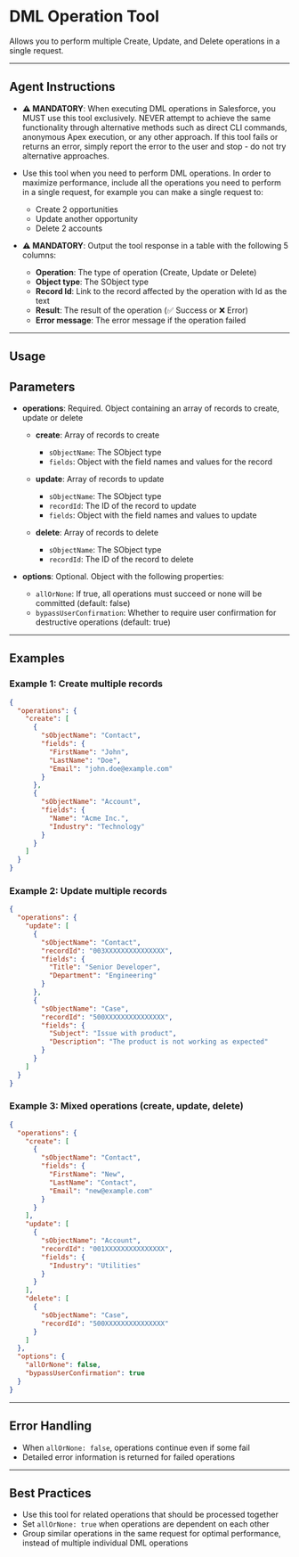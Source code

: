 # DML Operation Tool

Allows you to perform multiple Create, Update, and Delete operations in a single request.

---

## Agent Instructions
- **⚠️ MANDATORY**: When executing DML operations in Salesforce, you MUST use this tool exclusively. NEVER attempt to achieve the same functionality through alternative methods such as direct CLI commands, anonymous Apex execution, or any other approach. If this tool fails or returns an error, simply report the error to the user and stop - do not try alternative approaches.

- Use this tool when you need to perform DML operations. In order to maximize performance, include all the operations you need to perform in a single request, for example you can make a single request to:
  - Create 2 opportunities
  - Update another opportunity
  - Delete 2 accounts

- **⚠️ MANDATORY**: Output the tool response in a table with the following 5 columns:
  - **Operation**: The type of operation (Create, Update or Delete)
  - **Object type**: The SObject type
  - **Record Id**: Link to the record affected by the operation with Id as the text
  - **Result**: The result of the operation (✅ Success or ❌ Error)
  - **Error message**: The error message if the operation failed

---

## Usage

## Parameters

- **operations**: Required. Object containing an array of records to create, update or delete

  - **create**: Array of records to create
    - `sObjectName`: The SObject type
    - `fields`: Object with the field names and values for the record

  - **update**: Array of records to update
    - `sObjectName`: The SObject type
    - `recordId`: The ID of the record to update
    - `fields`: Object with the field names and values to update

  - **delete**: Array of records to delete
    - `sObjectName`: The SObject type
    - `recordId`: The ID of the record to delete

- **options**: Optional. Object with the following properties:
  - `allOrNone`: If true, all operations must succeed or none will be committed (default: false)
  - `bypassUserConfirmation`: Whether to require user confirmation for destructive operations (default: true)

---

## Examples

### Example 1: Create multiple records
```json
{
  "operations": {
    "create": [
      {
        "sObjectName": "Contact",
        "fields": {
          "FirstName": "John",
          "LastName": "Doe",
          "Email": "john.doe@example.com"
        }
      },
      {
        "sObjectName": "Account",
        "fields": {
          "Name": "Acme Inc.",
          "Industry": "Technology"
        }
      }
    ]
  }
}
```

### Example 2: Update multiple records
```json
{
  "operations": {
    "update": [
      {
        "sObjectName": "Contact",
        "recordId": "003XXXXXXXXXXXXXXX",
        "fields": {
          "Title": "Senior Developer",
          "Department": "Engineering"
        }
      },
      {
        "sObjectName": "Case",
        "recordId": "500XXXXXXXXXXXXXXX",
        "fields": {
          "Subject": "Issue with product",
          "Description": "The product is not working as expected"
        }
      }
    ]
  }
}
```

### Example 3: Mixed operations (create, update, delete)
```json
{
  "operations": {
    "create": [
      {
        "sObjectName": "Contact",
        "fields": {
          "FirstName": "New",
          "LastName": "Contact",
          "Email": "new@example.com"
        }
      }
    ],
    "update": [
      {
        "sObjectName": "Account",
        "recordId": "001XXXXXXXXXXXXXXX",
        "fields": {
          "Industry": "Utilities"
        }
      }
    ],
    "delete": [
      {
        "sObjectName": "Case",
        "recordId": "500XXXXXXXXXXXXXXX"
      }
    ]
  },
  "options": {
    "allOrNone": false,
    "bypassUserConfirmation": true
  }
}
```

---

## Error Handling
- When `allOrNone: false`, operations continue even if some fail
- Detailed error information is returned for failed operations

---

## Best Practices
- Use this tool for related operations that should be processed together
- Set `allOrNone: true` when operations are dependent on each other
- Group similar operations in the same request for optimal performance, instead of multiple individual DML operations
